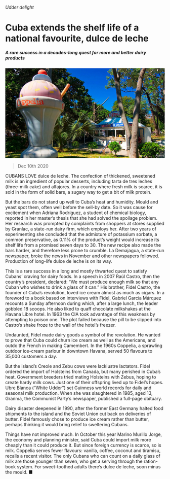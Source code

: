 ###### Udder delight

# Cuba extends the shelf life of a national favourite, dulce de leche 

##### A rare success in a decades-long quest for more and better dairy products 

![image](images/20201212_AMP004.jpg) 

> Dec 10th 2020 


CUBANS LOVE dulce de leche. The confection of thickened, sweetened milk is an ingredient of popular desserts, including tarta de tres leches (three-milk cake) and alfajores. In a country where fresh milk is scarce, it is sold in the form of solid bars, a sugary way to get a bit of milk protein.


But the bars do not stand up well to Cuba’s heat and humidity. Mould and yeast spot them, often well before the sell-by date. So it was cause for excitement when Adriana Rodríguez, a student of chemical biology, reported in her master’s thesis that she had solved the spoilage problem. Her research was prompted by complaints from shoppers at stores supplied by Granlac, a state-run dairy firm, which employs her. After two years of experimenting she concluded that the admixture of potassium sorbate, a common preservative, as 0.11% of the product’s weight would increase its shelf life from a promised seven days to 30. The new recipe also made the bars harder, and therefore less prone to crumble. La Demajagua, a state-run newspaper, broke the news in November and other newspapers followed. Production of long-life dulce de leche is on its way.



This is a rare success in a long and mostly thwarted quest to satisfy Cubans’ craving for dairy foods. In a speech in 2007 Raúl Castro, then the country’s president, declared: “We must produce enough milk so that any Cuban who wishes to drink a glass of it can.” His brother, Fidel Castro, the founder of Cuba’s revolution, loved ice cream almost as much as cigars. In a foreword to a book based on interviews with Fidel, Gabriel García Márquez recounts a Sunday afternoon during which, after a large lunch, the leader gobbled 18 scoops. He also liked to quaff chocolate milkshakes at the Havana Libre hotel. In 1963 the CIA took advantage of this weakness by attempting to poison one. The plot failed because the pill to be slipped into Castro’s shake froze to the wall of the hotel’s freezer.


Undaunted, Fidel made dairy goods a symbol of the revolution. He wanted to prove that Cuba could churn ice cream as well as the Americans, and outdo the French in making Camembert. In the 1960s Coppelia, a sprawling outdoor ice-cream parlour in downtown Havana, served 50 flavours to 35,000 customers a day.


But the island’s Creole and Zebu cows were lacklustre lactators. Fidel ordered the import of Holsteins from Canada, but many perished in Cuba’s heat. Government breeders tried mating Holsteins with Zebus, hoping to create hardy milk cows. Just one of their offspring lived up to Fidel’s hopes. Ubre Blanca (“White Udder”) set Guinness world records for daily and seasonal milk production. When she was slaughtered in 1985, aged 13, Granma, the Communist Party’s newspaper, published a full-page obituary.


Dairy disaster deepened in 1990, after the former East Germany halted food shipments to the island and the Soviet Union cut back on deliveries of butter. Fidel famously chose to produce ice cream rather than butter, perhaps thinking it would bring relief to sweltering Cubans.


Things have not improved much. In October this year Marino Murillo Jorge, the economy and planning minister, said Cuba could import milk more cheaply than it could produce it. But since foreign currency is scarce, so is milk. Coppelia serves fewer flavours: vanilla, coffee, coconut and tiramisu, recalls a recent visitor. The only Cubans who can count on a daily glass of milk are those younger than seven, who get a serving through the ration-book system. For sweet-toothed adults there’s dulce de leche, soon minus the mould. ■

